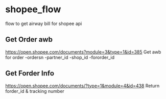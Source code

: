 # shopee_flow
flow to get airway bill for shopee api


## Get Order awb
https://open.shopee.com/documents?module=3&type=1&id=385
Get awb for order
 -ordersn
 -partner_id
 -shop_id
 -fororder_id

## Get Forder Info
https://open.shopee.com/documents/?type=1&module=4&id=438
Return forder_id & tracking number
